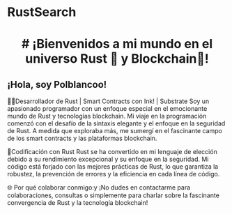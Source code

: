 # RustSearch
<h1 align="center"># ¡Bienvenidos a mi mundo en el universo Rust 🦀 y Blockchain🔗!  </h1>
<h2>¡Hola, soy Polblancoo! </h2>
<p> 🦀🔗Desarrollador de Rust | Smart Contracts con Ink! |  Substrate 
Soy un apasionado programador con un enfoque especial en el emocionante mundo de Rust y tecnologías blockchain. Mi viaje en la programación comenzó con el desafío de la sintaxis elegante y el enfoque en la seguridad de Rust. A medida que exploraba más, me sumergí en el fascinante campo de los smart contracts y las plataformas blockchain.</p>

<p> 🦀Codificación con Rust 
Rust se ha convertido en mi lenguaje de elección debido a su rendimiento excepcional y su enfoque en la seguridad. Mi código está forjado con las mejores prácticas de Rust, lo que garantiza la robustez, la prevención de errores y la eficiencia en cada línea de código.</p>

<p> 🌐 Por qué colaborar conmigo:y 
¡No dudes en contactarme para colaboraciones, consultas o simplemente para charlar sobre la fascinante convergencia de Rust y la tecnología blockchain!</p>
